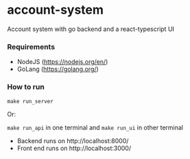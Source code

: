 # account-system
Account system with go backend and a react-typescript UI

### Requirements

* NodeJS (https://nodejs.org/en/)
* GoLang (https://golang.org/)

### How to run


`make run_server`

Or:

`make run_api` in one terminal and `make run_ui` in other terminal


* Backend runs on http://localhost:8000/
* Front end runs on http://localhost:3000/
